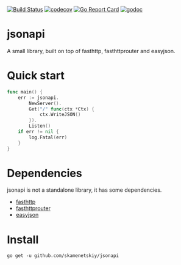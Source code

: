 [![Build Status](https://travis-ci.org/skamenetskiy/jsonapi.svg?branch=master)](https://travis-ci.org/skamenetskiy/jsonapi)
[![codecov](https://codecov.io/gh/skamenetskiy/jsonapi/branch/master/graph/badge.svg)](https://codecov.io/gh/skamenetskiy/jsonapi)
[![Go Report Card](https://goreportcard.com/badge/github.com/skamenetskiy/jsonapi)](https://goreportcard.com/report/github.com/skamenetskiy/jsonapi)
[![godoc](https://godoc.org/github.com/skamenetskiy/jsonapi?status.svg)](http://godoc.org/github.com/skamenetskiy/jsonapi)

# jsonapi
A small library, built on top of fasthttp, fasthttprouter and easyjson.

# Quick start
```go
func main() {
	err := jsonapi.
		NewServer().
		Get("/" func(ctx *Ctx) {
		    ctx.WriteJSON()
		}).
		Listen()
	if err != nil {
		log.Fatal(err)
	}
}
```

# Dependencies
jsonapi is not a standalone library, it has some dependencies.
- [fasthttp](https://github.com/valyala/fasthttp)
- [fasthttprouter](https://github.com/buaazp/fasthttprouter)
- [easyjson](https://github.com/mailru/easyjson)

# Install
```
go get -u github.com/skamenetskiy/jsonapi
```
